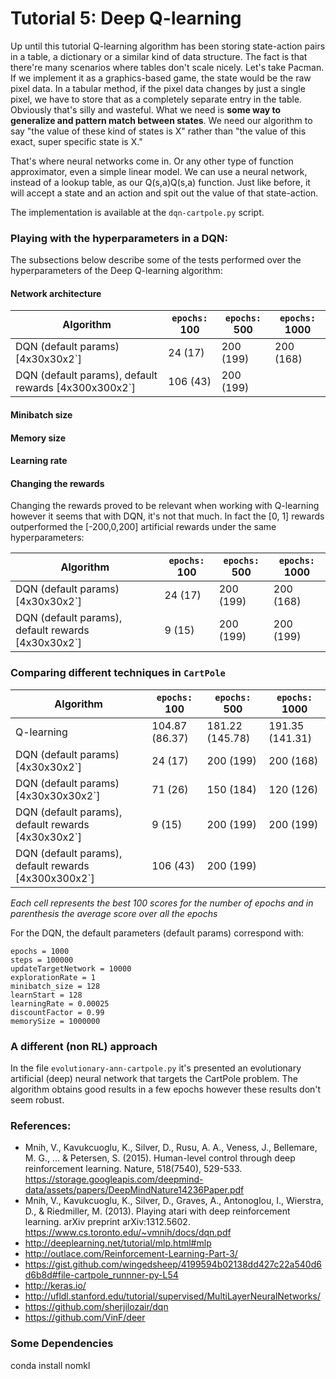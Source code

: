 Tutorial 5: Deep Q-learning
========

Up until this tutorial Q-learning algorithm has been storing state-action pairs in a table, a dictionary or a similar kind of data structure. The fact is that there're many scenarios where tables don't scale nicely. Let's take Pacman. If we implement it as a graphics-based game, the state would be the raw pixel data. In a tabular method, if the pixel data changes by just a single pixel, we have to store that as a completely separate entry in the table. Obviously that's silly and wasteful. What we need is **some way to generalize and pattern match between states**. We need our algorithm to say "the value of these kind of states is X" rather than "the value of this exact, super specific state is X."

That's where neural networks come in. Or any other type of function approximator, even a simple linear model. We can use a neural network, instead of a lookup table, as our  Q(s,a)Q(s,a)  function. Just like before, it will accept a state and an action and spit out the value of that state-action.

The implementation is available at the `dqn-cartpole.py` script.

### Playing with the hyperparameters in a DQN:

The subsections below describe some of the tests performed over the hyperparameters of the Deep Q-learning algorithm:

#### Network architecture

| Algorithm | `epochs:` 100 | `epochs:` 500  | `epochs:` 1000  |
|-----------|----------------|----------------|-----------------|
| DQN (default params) [4x30x30x2`]	| 24 (17) | 200 (199) | 200 (168)|
| DQN (default params), default rewards [4x300x300x2`]	| 106 (43) | 200 (199) |  |


#### Minibatch size
#### Memory size
#### Learning rate

#### Changing the rewards
Changing the rewards proved to be relevant when working with Q-learning however it seems that with DQN, it's not that much. In fact the [0, 1] rewards outperformed the [-200,0,200] artificial rewards under the same hyperparameters:

| Algorithm | `epochs:` 100 | `epochs:` 500  | `epochs:` 1000  |
|-----------|----------------|----------------|-----------------|
| DQN (default params) [4x30x30x2`]	| 24 (17) | 200 (199) | 200 (168)|
| DQN (default params), default rewards [4x30x30x2`]	| 9 (15) | 200 (199) | 200 (199) |



### Comparing different techniques in `CartPole`


| Algorithm | `epochs:` 100 | `epochs:` 500  | `epochs:` 1000  |
|-----------|----------------|----------------|-----------------|
| Q-learning| 104.87 (86.37) | 181.22 (145.78) | 191.35 (141.31) |
| DQN (default params) [4x30x30x2`]	| 24 (17) | 200 (199) | 200 (168)|
| DQN (default params) [4x30x30x30x2`]	| 71 (26) | 150 (184) | 120 (126) |
| DQN (default params), default rewards [4x30x30x2`]	| 9 (15) | 200 (199) | 200 (199) |
| DQN (default params), default rewards [4x300x300x2`]	| 106 (43) | 200 (199) |  |

*Each cell represents the best 100 scores for the number of epochs and in parenthesis the average score over all the epochs*

For the DQN, the default parameters (default params) correspond with:
```
epochs = 1000
steps = 100000
updateTargetNetwork = 10000
explorationRate = 1
minibatch_size = 128
learnStart = 128
learningRate = 0.00025
discountFactor = 0.99
memorySize = 1000000

```

### A different (non RL) approach
In the file `evolutionary-ann-cartpole.py` it's presented an evolutionary artificial (deep) neural network that targets the CartPole problem. The algorithm obtains good results in a few epochs however these results don't seem robust.

### References:
- Mnih, V., Kavukcuoglu, K., Silver, D., Rusu, A. A., Veness, J., Bellemare, M. G., ... & Petersen, S. (2015). Human-level control through deep reinforcement learning. Nature, 518(7540), 529-533. https://storage.googleapis.com/deepmind-data/assets/papers/DeepMindNature14236Paper.pdf
- Mnih, V., Kavukcuoglu, K., Silver, D., Graves, A., Antonoglou, I., Wierstra, D., & Riedmiller, M. (2013). Playing atari with deep reinforcement learning. arXiv preprint arXiv:1312.5602. https://www.cs.toronto.edu/~vmnih/docs/dqn.pdf
- http://deeplearning.net/tutorial/mlp.html#mlp
- http://outlace.com/Reinforcement-Learning-Part-3/
- https://gist.github.com/wingedsheep/4199594b02138dd427c22a540d6d6b8d#file-cartpole_runnner-py-L54
- http://keras.io/
- http://ufldl.stanford.edu/tutorial/supervised/MultiLayerNeuralNetworks/
- https://github.com/sherjilozair/dqn
- https://github.com/VinF/deer

### Some Dependencies
conda install nomkl


